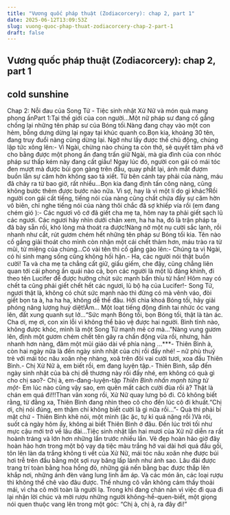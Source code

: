 ```yaml
---
title: "Vương quốc pháp thuật (Zodiacorcery): chap 2, part 1"
date: 2025-06-12T13:09:53Z
slug: vuong-quoc-phap-thuat-zodiacorcery-chap-2-part-1
draft: false
---
```


## Vương quốc pháp thuật (Zodiacorcery): chap 2, part 1

## cold sunshine

Chap 2: Nỗi đau của Song Tử - Tiệc sinh nhật Xử Nữ và món quà mang phong ấnPart 1:Tại thế giới của con người…Một nữ pháp sư đang cố gắng chống lại những tên pháp sư của Bóng tối.Nàng đang chạy vào một con hẻm, bỗng dưng dừng lại ngay tại khúc quanh co.Bọn kia, khoảng 30 tên, đang truy đuổi nàng cũng dừng lại. Ngỡ như lấy được thế chủ động, chúng lập tức xông lên:- Vì Ngài, chừng nào chúng ta còn thở, sẽ quyết tâm phá vỡ cho bằng được một phong ấn đang trấn giữ Ngài, mà gia đình của con nhóc pháp sư thấp kém này đang cất giấu! Ngay lúc đó, người con gái có mái tóc đen mượt mà được búi gọn gàng trên đầu, quay phắt lại, ánh mắt đượm buồn lẫn sự căm hờn không sao tả xiết. Từ bên cánh tay phải của nàng, máu đã chảy ra từ bao giờ, rất nhiều…Bọn kia đang định tấn công nàng, cũng không bước thêm được bước nào nữa. Vì sợ, hay là vì một lí do gì khác?Rồi người con gái cất tiếng, tiếng nói của nàng cũng chất chứa đầy sự căm hờn vô biên, chỉ nghe tiếng nói của nàng thôi chắc đã sợ khiếp vía rồi (em đang chém gió ):- Các ngươi vô cớ đã giết cha mẹ ta, hôm nay ta phải giết sạch lũ các ngươi. Các ngươi hãy nhìn dưới chân xem, ha ha ha, đó là trận pháp ta đã bày sẵn rồi, khó lòng mà thoát ra được!Nàng nở một nụ cười sắc lạnh, rồi nhanh như cắt, rút gươm chém hết những tên pháp sư Bóng tối kia. Tên nào cố gắng giải thoát cho mình còn nhận một cái chết thảm hơn, máu trào ra từ mũi, từ miệng của chúng...Có vài tên thì cố gắng gào lên:- Chúng ta vì Ngài, có hi sinh mạng sống cũng không hối hận.- Ha, các người nói thật buồn cười! Ta và cha mẹ ta chẳng cất giữ, giấu giếm, che đậy, cũng chẳng liên quan tới cái phong ấn quái nào cả, bọn các người là một lũ đáng khinh, đi theo tên Lucifer để được hưởng chút sức mạnh bẩn thỉu từ hắn! Hôm nay có chết ta cũng phải giết chết hết các ngươi, lũ bộ hạ của Lucifer!- Song Tử, ngươi thật là, không có chút sức mạnh nào thì đừng có mà vênh váo, đòi giết bọn ta à, ha ha ha, không dễ thế đâu. Hỡi chìa khoá Bóng tối, hãy giải phóng năng lượng huỷ diệt!Ầm… Một loạt tiếng động đinh tai nhức óc vang lên, đất xung quanh sụt lở…“Sức mạnh Bóng tối, bọn Bóng tối, thật là tàn ác. Cha ơi, mẹ ơi, con xin lỗi vì không thể bảo vệ được hai người. Bình tĩnh nào, không được khóc, mình là một Song Tử mạnh mẽ cơ mà…”Nàng vung gươm lên, định một gươm chém chết tên gây ra chấn động vừa rồi, nhưng, hắn nhanh hơn nàng, đâm một mũi giáo dài về phía nàng …***- Thiên Bình à, còn hai ngày nữa là đến ngày sinh nhật của chị rồi đấy nhé! – nữ phù thuỷ trẻ với mái tóc nâu xoăn nhẹ nhàng, xoã trên đôi vai cười tươi, xoa đầu Thiên Bình.- Chị Xử Nữ à, em biết rồi, em đang luyện tập.- Thiên Bình, sắp đến ngày sinh nhật của bà chị dễ thương này rồi đấy nhé, em không có quà gì cho chị sao?- Chị à, em-đang-luyện-tập *Thiên Bình nhấn mạnh từng từ một*- Em lúc nào cũng vậy sao, em quên mất cách cười đùa rồi à? Thật là chán em quá đi!!!Than vãn xong rồi, Xử Nữ quay lưng bỏ đi. Cô không biết rằng, từ đằng xa, Thiên Bình đang nhìn theo cô cho đến lúc cô đi khuất.“Chị ơi, chị nói đúng, em thậm chí không biết cười là gì nữa rồi…”- Quà thì phải bí mật chứ - Thiên Bình khẽ nói, một mình (ặc ặc, tự kỉ quá nặng rồi )Và rôi, suốt cả ngày hôm ấy, không ai biết Thiên Bình ở đâu. Đến lúc trời tối như mực cậu mới trở về lâu đài…Tiệc sinh nhật lần hai mươi của Xử nữ diễn ra rất hoành tráng và lớn hơn những lần trước nhiều lần. Vẻ đẹp hoàn hảo giờ đây hoàn hảo hơn trong một bộ vạy dạ tiệc màu trắng hở vai dài hơi quá đầu gối, tôn lên làn da trắng không tì vết của Xử Nữ, mái tóc nâu xoăn nhẹ được búi hơi trễ trên đầu bằng một sợi ruy băng lấp lánh như ánh sao. Lâu đài được trang trí toàn bằng hoa hồng đỏ, những giá nến bằng bạc được thắp lên khắp nơi, những ánh đèn vàng lung linh ấm áp. Và các món ăn, các loại rượu thì không thể chê vào đâu được. Thế nhưng cô vẫn không cảm thấy thoải mái, vì cha cô mời toàn là người lạ. Trong khi đang chán nản vì việc đi qua đi lại nhận lời chúc và mời rượu những người không-hề-quen-biết, một giọng nói quen thuộc vang lên trong một góc: “Chị à, chị à, ra đây đi!”